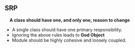 ## SRP ##
&nbsp;&nbsp;&nbsp;&nbsp;**A class should have one, and only one, reason to change**  
*  A single class should have one primary responsibility.
*  Ignoring the above rules leads to **God Object**
*  Module should be highly cohesive and loosely coupled.
 